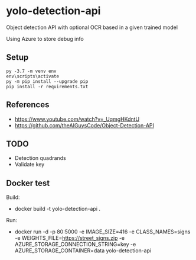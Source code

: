# yolo-detection-api

Object detection API with optional OCR based in a given trained model

Using Azure to store debug info

## Setup

```console
py -3.7 -m venv env
env\scripts\activate
py -m pip install --upgrade pip
pip install -r requirements.txt
```
## References

 * https://www.youtube.com/watch?v=_UqmgHKdntU
 * https://github.com/theAIGuysCode/Object-Detection-API
 
## TODO

 * Detection quadrands
 * Validate key

## Docker test

Build:
 * docker build -t yolo-detection-api .

Run:
 * docker run -d -p 80:5000 -e IMAGE_SIZE=416 -e CLASS_NAMES=signs -e WEIGHTS_FILE=https://street_signs.zip -e AZURE_STORAGE_CONNECTION_STRING=key -e AZURE_STORAGE_CONTAINER=data yolo-detection-api
